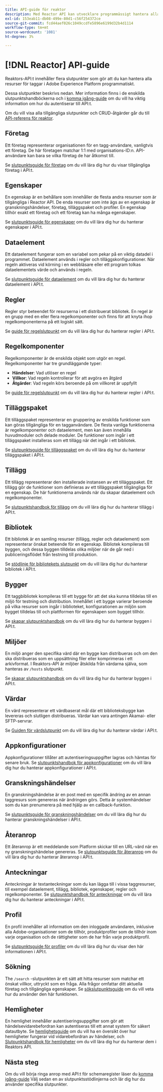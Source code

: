 ```yaml
---
title: API-guide för reaktor
description: Med Reactor API kan utvecklare programmässigt hantera alla resurser för taggar i Adobe Experience Platform. Följ den här användarhandboken om du vill lära dig hur du utför viktiga åtgärder med API:t.
exl-id: 153eab11-db08-499e-80d1-c56f254372ce
source-git-commit: fcd44aef026c1049ccdfe5896e6199d32b4d1114
workflow-type: tm+mt
source-wordcount: '1081'
ht-degree: 3%

---
```


# [!DNL Reactor] API-guide

Reaktors-API:t innehåller flera slutpunkter som gör att du kan hantera alla resurser för taggar i Adobe Experience Platform programmatiskt.

Dessa slutpunkter beskrivs nedan. Mer information finns i de enskilda slutpunktshandböckerna och i [komma igång-guide](./getting-started.md) om du vill ha viktig information om hur du autentiserar till API:t.

Om du vill visa alla tillgängliga slutpunkter och CRUD-åtgärder går du till [API-referens för reaktor](https://www.adobe.io/experience-platform-apis/references/reactor/).

## Företag

Ett företag representerar organisationen för en tagg-användare, vanligtvis ett företag. De här företagen matchar 1:1 med organisations-ID:n. API-användare kan bara se vilka företag de har åtkomst till.

Se [slutpunktsguide för företag](./endpoints/companies.md) om du vill lära dig hur du visar tillgängliga företag i API:t.

## Egenskaper

En egenskap är en behållare som innehåller de flesta andra resurser som är tillgängliga i Reactor API. De enda resurser som inte ägs av en egenskap är granskningshändelser, företag, tilläggspaket och profiler. En egenskap tillhör exakt ett företag och ett företag kan ha många egenskaper.

Se [slutpunktsguide för egenskaper](./endpoints/properties.md) om du vill lära dig hur du hanterar egenskaper i API:t.

## Dataelement

Ett dataelement fungerar som en variabel som pekar på en viktig datadel i programmet. Dataelement används i regler och tilläggskonfigurationer. När regeln aktiveras vid körning i en webbläsare eller ett program tolkas dataelementets värde och används i regeln.

Se [slutpunktsguide för dataelement](./endpoints/data-elements.md) om du vill lära dig hur du hanterar dataelement i API:t.

## Regler

Regler styr beteendet för resurserna i ett distribuerat bibliotek. En regel är en grupp med en eller flera regelkomponenter och finns för att knyta ihop regelkomponenterna på ett logiskt sätt.

Se [guide för regelslutpunkt](./endpoints/rules.md) om du vill lära dig hur du hanterar regler i API:t.

## Regelkomponenter

Regelkomponenter är de enskilda objekt som utgör en regel. Regelkomponenter har tre grundläggande typer:

* **Händelser**: Vad utlöser en regel
* **Villkor**: Vad regeln kontrollerar för att avgöra en åtgärd
* **Åtgärder**: Vad regeln körs beroende på om villkoret är uppfyllt

Se [guide för regelslutpunkt](./endpoints/rules.md) om du vill lära dig hur du hanterar regler i API:t.

## Tilläggspaket

Ett tilläggspaket representerar en gruppering av enskilda funktioner som kan göras tillgängliga för en tagganvändare. De flesta vanliga funktionerna är regelkomponenter och dataelement, men kan även innehålla huvudmoduler och delade moduler. De funktioner som ingår i ett tilläggspaket installeras som ett tillägg när det ingår i ett bibliotek.

Se [slutpunktsguide för tilläggspaket](./endpoints/extension-packages.md) om du vill lära dig hur du hanterar tilläggspaket i API:t.

## Tillägg

Ett tillägg representerar den installerade instansen av ett tilläggspaket. Ett tillägg gör de funktioner som definieras av ett tilläggspaket tillgängliga för en egenskap. De här funktionerna används när du skapar dataelement och regelkomponenter.

Se [slutpunktshandbok för tillägg](./endpoints/extensions.md) om du vill lära dig hur du hanterar tillägg i API:t.

## Bibliotek

Ett bibliotek är en samling resurser (tillägg, regler och dataelement) som representerar önskat beteende för en egenskap. Bibliotek kompileras till byggen, och dessa byggen tilldelas olika miljöer när de går ned i publiceringsflödet från testning till produktion.

Se [stödlinje för bibliotekets slutpunkt](./endpoints/libraries.md) om du vill lära dig hur du hanterar bibliotek i API:t.

## Bygger

Ett taggbibliotek kompileras till ett bygge för att det ska kunna tilldelas till en miljö för testning och distribution. Innehållet i ett bygge varierar beroende på vilka resurser som ingår i biblioteket, konfigurationen av miljön som bygget tilldelas till och plattformen för egenskapen som bygget tillhör.

Se [skapar slutpunktshandbok](./endpoints/builds.md) om du vill lära dig hur du hanterar byggen i API:t.

## Miljöer

En miljö anger den specifika värd där en bygge kan distribueras och om den ska distribueras som en uppsättning filer eller komprimeras i ett arkivformat. I Reaktors-API är miljöer åtskilda från värdarna själva, som hanteras av `/hosts` slutpunkt.

Se [skapar slutpunktshandbok](./endpoints/builds.md) om du vill lära dig hur du hanterar byggen i API:t.

## Värdar

En värd representerar ett värdbaserat mål där ett biblioteksbygge kan levereras och slutligen distribueras. Värdar kan vara antingen Akamai- eller SFTP-servrar.

Se [Guiden för värdslutpunkt](./endpoints/hosts.md) om du vill lära dig hur du hanterar värdar i API:t.

## Appkonfigurationer

Appkonfigurationer tillåter att autentiseringsuppgifter lagras och hämtas för senare bruk. Se [slutpunktshandbok för appkonfigurationer](./endpoints/app-configurations.md) om du vill lära dig hur du hanterar appkonfigurationer i API:t.

## Granskningshändelser

En granskningshändelse är en post med en specifik ändring av en annan taggresurs som genereras när ändringen görs. Detta är systemhändelser som du kan prenumerera på med hjälp av en callback-funktion.

Se [slutpunktsguide för granskningshändelser](./endpoints/audit-events.md) om du vill lära dig hur du hanterar granskningshändelser i API:t.

## Återanrop

Ett återanrop är ett meddelande som Platform skickar till en URL-värd när en ny granskningshändelse genereras. Se [slutpunktsguide för återanrop](./endpoints/callbacks.md) om du vill lära dig hur du hanterar återanrop i API:t.

## Anteckningar

Anteckningar är textanteckningar som du kan lägga till i vissa taggresurser, till exempel dataelement, tillägg, bibliotek, egenskaper, regler och regelkomponenter. Se [slutpunktshandbok för anteckningar](./endpoints/notes.md) om du vill lära dig hur du hanterar anteckningar i API:t.

## Profil

En profil innehåller all information om den inloggade användaren, inklusive alla Adobe-organisationer som de tillhör, produktprofiler som de tillhör inom varje organisation och de rättigheter som de har från varje produktprofil.

Se [slutpunktsguide för profiler](./endpoints/profile.md) om du vill lära dig hur du visar den här informationen i API:t.

## Sökning

The `/search` -slutpunkten är ett sätt att hitta resurser som matchar ett önskat villkor, uttryckt som en fråga. Alla frågor omfattar ditt aktuella företag och tillgängliga egenskaper. Se [sökslutpunktsguide](./endpoints/search.md) om du vill veta hur du använder den här funktionen.

## Hemligheter

En hemlighet innehåller autentiseringsuppgifter som gör att händelsevidarebefordran kan autentiseras till ett annat system för säkert datautbyte. Se [hemlighetsguide](./guides/secrets.md) om du vill ha en översikt över hur hemligheter fungerar vid vidarebefordran av händelser, och [Slutpunktshandbok för hemligheter](./endpoints/secrets.md) om du vill lära dig hur du hanterar dem i Reaktors API.

## Nästa steg

Om du vill börja ringa anrop med API:t för schemaregister läser du [komma igång-guide](./getting-started.md) Välj sedan en av slutpunktsstödlinjerna och lär dig hur du använder specifika slutpunkter.
